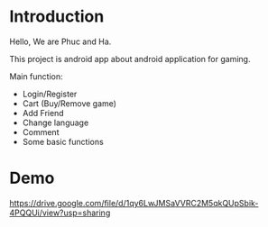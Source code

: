 # Introduction

Hello, We are Phuc and Ha.

This project is android app about android application for gaming.

Main function:

  - Login/Register
  - Cart (Buy/Remove game)
  - Add Friend
  - Change language
  - Comment
  - Some basic functions

# Demo
  https://drive.google.com/file/d/1qy6LwJMSaVVRC2M5qkQUpSbik-4PQQUi/view?usp=sharing
